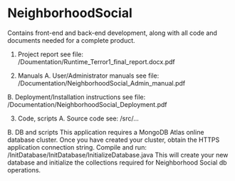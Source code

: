 # NeighborhoodSocial
Contains front-end and back-end development, along with all code and documents needed for a complete product.

1. Project report
  see file: /Doumentation/Runtime_Terror1_final_report.docx.pdf

2. Manuals
  A. User/Administrator manuals
    see file: /Documentation/NeighborhoodSocial_Admin_manual.pdf

  B. Deployment/Installation instructions
    see file: /Documentation/NeighborhoodSocial_Deployment.pdf

3. Code, scripts
  A. Source code
    see: /src/...

  B. DB and scripts
    This application requires a MongoDB Atlas online database cluster.
    Once you have created your cluster, obtain the HTTPS application connection string.
    Compile and run: /InitDatabase/InitDatabase/InitializeDatabase.java
    This will create your new database and initialize the collections required for Neighborhood Social db operations.
